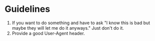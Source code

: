 # Guidelines

1. If you want to do something and have to ask "I know this is bad but maybe they will let me do it anyways." Just don't do it.
2. Provide a good User-Agent header.
